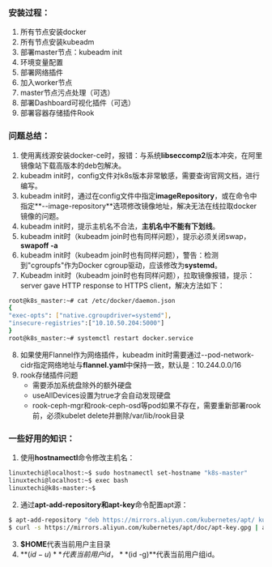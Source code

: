 ### 安装过程：

1. 所有节点安装docker
2. 所有节点安装kubeadm
3. 部署master节点：kubeadm init
4. 环境变量配置
5. 部署网络插件
6. 加入worker节点
7. master节点污点处理（可选）
8. 部署Dashboard可视化插件（可选）
9. 部署容器存储插件Rook

### 问题总结：

1. 使用离线源安装docker-ce时，报错：与系统**libseccomp2**版本冲突，在阿里镜像站下载高版本的deb包解决。
2. kubeadm init时，config文件对k8s版本非常敏感，需要查询官网文档，进行编写。
3. kubeadm init时，通过在config文件中指定**imageRepository**，或在命令中指定**--image-repository**选项修改镜像地址，解决无法在线拉取docker镜像的问题。
4. kubeadm init时，提示主机名不合法，**主机名中不能有下划线**。
5. kubeadm init时（kubeadm join时也有同样问题），提示必须关闭swap，**swapoff -a**
6. kubeadm init时（kubeadm join时也有同样问题），警告：检测到"cgroupfs"作为Docker cgroup驱动，应该修改为**systemd**。
7. Kubeadm init时（kubeadm join时也有同样问题），拉取镜像报错，提示：server gave HTTP response to HTTPS client，解决方法如下：

```sh
root@k8s_master:~# cat /etc/docker/daemon.json              
{
"exec-opts": ["native.cgroupdriver=systemd"],
"insecure-registries":["10.10.50.204:5000"] 
}
root@k8s_master:~# systemctl restart docker.service
```

8. 如果使用Flannel作为网络插件，kubeadm init时需要通过--pod-network-cidr指定网络地址与**flannel.yaml**中保持一致，默认是：10.244.0.0/16
9. rook存储插件问题
   * 需要添加系统盘除外的额外硬盘
   * useAllDevices设置为true才会自动发现硬盘
   * rook-ceph-mgr和rook-ceph-osd等pod如果不存在，需要重新部署rook前，必须kubelet delete并删除/var/lib/rook目录

### 一些好用的知识：

1. 使用**hostnamectl**命令修改主机名：

```sh
linuxtechi@localhost:~$ sudo hostnamectl set-hostname "k8s-master"
linuxtechi@localhost:~$ exec bash
linuxtechi@k8s-master:~$
```

2. 通过**apt-add-repository和apt-key**命令配置apt源：

```sh
$ apt-add-repository "deb https://mirrors.aliyun.com/kubernetes/apt/ kubernetes-xenial main"
$ curl -s https://mirrors.aliyun.com/kubernetes/apt/doc/apt-key.gpg | apt-key add
```

3. **$HOME**代表当前用户主目录
4. **$(id -u)**代表当前用户id，**$(id -g)**代表当前用户组id。

